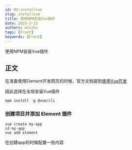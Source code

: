 ```yaml
---
id: 02-installvue
slug: installvue
title: 使用NPM安装Vue插件
date: 2025-3-13
authors: m1ishu
tags: [Front]
keywords: [Front]
---
```

使用NPM安装Vue插件

<!-- truncate -->

## 正文

在准备使用Element开发网页的时候，官方文档提到[使用Vue开发](https://github.com/ElementUI/vue-cli-plugin-element)

因此选择在全局安装Vue插件

```
npm install -g @vue/cli
```

### 创建项目并添加 Element 插件

```
vue create my-app
cd my-app
vue add element
```

在创建app的时候配置一些内容

